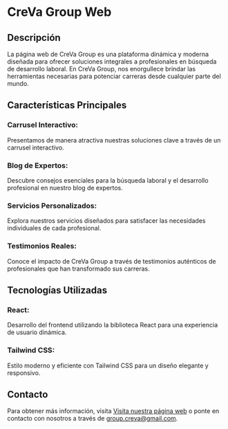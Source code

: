 # CreVa Group Web

## Descripción
La página web de CreVa Group es una plataforma dinámica y moderna diseñada para ofrecer soluciones integrales a profesionales en búsqueda de desarrollo laboral. En CreVa Group, nos enorgullece brindar las herramientas necesarias para potenciar carreras desde cualquier parte del mundo.

## Características Principales
### Carrusel Interactivo: 
  Presentamos de manera atractiva nuestras soluciones clave a través de un carrusel interactivo.
### Blog de Expertos: 
  Descubre consejos esenciales para la búsqueda laboral y el desarrollo profesional en nuestro blog de expertos.
### Servicios Personalizados: 
  Explora nuestros servicios diseñados para satisfacer las necesidades individuales de cada profesional.
### Testimonios Reales: 
  Conoce el impacto de CreVa Group a través de testimonios auténticos de profesionales que han transformado sus carreras.

## Tecnologías Utilizadas

### React:
  Desarrollo del frontend utilizando la biblioteca React para una experiencia de usuario dinámica.
### Tailwind CSS:
  Estilo moderno y eficiente con Tailwind CSS para un diseño elegante y responsivo.

## Contacto
  Para obtener más información, visita [Visita nuestra página web](https://creva.vercel.app/) o ponte en contacto con nosotros a través de group.creva@gmail.com.
